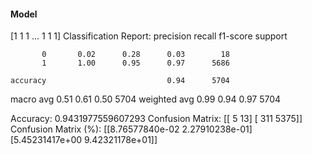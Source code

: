 #### Model
[1 1 1 ... 1 1 1]
Classification Report:
              precision    recall  f1-score   support

           0       0.02      0.28      0.03        18
           1       1.00      0.95      0.97      5686

    accuracy                           0.94      5704
   macro avg       0.51      0.61      0.50      5704
weighted avg       0.99      0.94      0.97      5704

Accuracy: 0.9431977559607293
Confusion Matrix:
[[   5   13]
 [ 311 5375]]
Confusion Matrix (%):
[[8.76577840e-02 2.27910238e-01]
 [5.45231417e+00 9.42321178e+01]]
